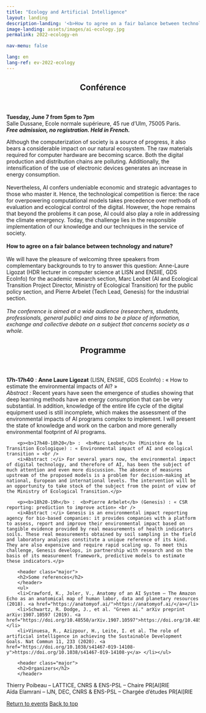 ```yaml
---
title: "Ecology and Artificial Intelligence"
layout: landing
description-landing: '<b>How to agree on a fair balance between technology and nature?</b>'
image-landing: assets/images/ai-ecology.jpg
permalink: 2022-ecology-en

nav-menu: false

lang: en
lang-ref: ev-2022-ecology
---
```


<!-- Main -->
<div id="main">

<!-- One -->
<section id="one">
	<div class="inner">
	<header class="major">
	<h2>Conférence</h2>
	</header>
	<p><b>Tuesday, June 7 from 5pm to 7pm</b><br />
	Salle Dussane, Ecole normale supérieure, 45 rue d’Ulm, 75005 Paris.<br />
	<b><i>Free admission, no registration. Held in French.</i></b></p>
	<p>Although the computerization of society is a source of progress, it also bears a considerable impact on our natural ecosystem. The raw materials required for computer hardware are becoming scarce. Both the digital production and distribution chains are polluting. Additionally, the intensification of the use of electronic devices generates an increase in energy consumption.<br /><br />
	Nevertheless, AI confers undeniable economic and strategic advantages to those who master it. Hence, the technological competition is fierce: the race for overpowering computational models takes precedence over methods of evaluation and ecological control of the digital. However, the hope remains that beyond the problems it can pose, AI could also play a role in addressing the climate emergency. Today, the challenge lies in the responsible implementation of our knowledge and our techniques in the service of society.<br /><br />
	<b>How to agree on a fair balance between technology and nature?</b> <br /> <br/>
We will have the pleasure of welcoming three speakers from complementary backgrounds to try to answer this question: Anne-Laure Ligozat (HDR lecturer in computer science at LISN and ENSIIE, GDS EcoInfo) for the academic research section, Marc Leobet (AI and Ecological Transition Project Director, Ministry of Ecological Transition) for the public policy section, and Pierre Arbelet (Tech Lead, Genesis) for the industrial section.<br /><br/>
	<i>The conference is aimed at a wide audience (researchers, students, professionals, general public) and aims to be a place of information, exchange and collective debate on a subject that concerns society as a whole.</i></p>
	<header class="major">
	<h2>Programme</h2>
	</header>
		<p>
		<b>17h-17h40</b> :  <b>Anne Laure Ligozat</b>  (LISN, ENSIIE, GDS EcoInfo) : « How to estimate the environmental impacts of AI?  »<br />
		<i>Abstract :</i> Recent years have seen the emergence of studies showing that deep learning methods have an energy consumption that can be very substantial. In addition, knowledge of the entire life cycle of the digital equipment used is still incomplete, which makes the assessment of the environmental impacts of AI programs complex to implement. I will present the state of knowledge and work on the carbon and more generally environmental footprint of AI programs.</p>

		<p><b>17h40-18h20</b> :  <b>Marc Leobet</b> (Ministère de la Transition Ecologique) : « Environmental impact of AI and ecological transition » <br />
		<i>Abstract :</i> For several years now, the environmental impact of digital technology, and therefore of AI, has been the subject of much attention and even more discussion. The absence of measures upstream of the proposed models is a problem for decision-making at national, European and international levels. The intervention will be an opportunity to take stock of the subject from the point of view of the Ministry of Ecological Transition.</p>

		<p><b>18h20-19h</b> :  <b>Pierre Arbelet</b> (Genesis) : « CSR reporting: prediction to improve action» <br />
		<i>Abstract :</i> Genesis is an environmental impact reporting agency for bio-based companies: it provides companies with a platform to assess, report and improve their environmental impact based on tangible evidence provided by real measurements of health indicators soils. These real measurements obtained by soil sampling in the field and laboratory analyzes constitute a unique reference of its kind. They are also expensive and require rapid scaling up. To meet this challenge, Genesis develops, in partnership with research and on the basis of its measurement framework, predictive models to estimate these indicators.</p>

		<header class="major">
		<h2>Some references</h2>
		</header>
		<ul>
		<li>Crawford, K., Joler, V., Anatomy of an AI System – The Amazon Echo as an anatomical map of human labor, data and planetary resources (2018). <a href="https://anatomyof.ai/">https://anatomyof.ai/</a></li>
		<li>Schwartz, R. Dodge, J., et al. "Green ai." arXiv preprint arXiv:1907.10597 (2019). <a href="https://doi.org/10.48550/arXiv.1907.10597">https://doi.org/10.48550/arXiv.1907.10597</a></li>
		<li>Vinuesa, R., Azizpour, H., Leite, I. et al. The role of artificial intelligence in achieving the Sustainable Development Goals. Nat Commun 11, 233 (2020). <a href="https://doi.org/10.1038/s41467-019-14108-y">https://doi.org/10.1038/s41467-019-14108-y</a> </li></ul>

		<header class="major">
		<h2>Organizers</h2>
		</header>
<p>Thierry Poibeau – LATTICE, CNRS & ENS-PSL – Chaire PR[AI]RIE<br />
Aïda Elamrani – IJN, DEC, CNRS & ENS-PSL – Chargée d’études PR[AI]RIE
</p>
<a href="events.html" class="button special icon fa-arrow-left">Return to events</a>
<a href="#" class="button special icon fa-arrow-up">Back to top</a>
	</div>
</section>

</div>
